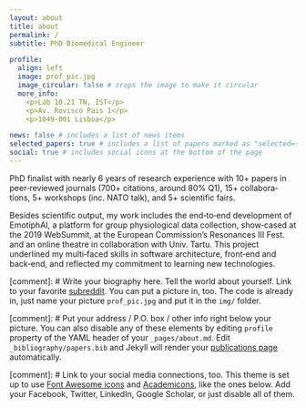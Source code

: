 ```yaml
---
layout: about
title: about
permalink: /
subtitle: PhD Biomedical Engineer

profile:
  align: left
  image: prof_pic.jpg
  image_circular: false # crops the image to make it circular
  more_info: 
    <p>Lab 10.21 TN, IST</p>
    <p>Av. Rovisco Pais 1</p>
    <p>1049-001 Lisboa</p>

news: false # includes a list of news items
selected_papers: true # includes a list of papers marked as "selected={true}"
social: true # includes social icons at the bottom of the page
---
```

PhD finalist with nearly 6 years of research experience with 10+ papers in peer‐reviewed journals (700+ citations, around 80% Q1), 15+ collabora‐ tions, 5+ workshops (inc. NATO talk), and 5+ scientific fairs.


Besides scientific output, my work includes the end‐to‐end development of EmotiphAI, a platform for group physiological data collection, show‐cased at the 2019 WebSummit, at the European Commission’s Resonances III Fest. and an online theatre in collaboration with Univ. Tartu. This project underlined my multi‐faced skills in software architecture, front‐end and back‐end, and reflected my commitment to learning new technologies.

[comment]: # Write your biography here. Tell the world about yourself. Link to your favorite [subreddit](http://reddit.com). You can put a picture in, too. The code is already in, just name your picture `prof_pic.jpg` and put it in the `img/` folder.

[comment]: # Put your address / P.O. box / other info right below your picture. You can also disable any of these elements by editing `profile` property of the YAML header of your `_pages/about.md`. Edit `_bibliography/papers.bib` and Jekyll will render your [publications page](/al-folio/publications/) automatically.

[comment]: # Link to your social media connections, too. This theme is set up to use [Font Awesome icons](https://fontawesome.com/) and [Academicons](https://jpswalsh.github.io/academicons/), like the ones below. Add your Facebook, Twitter, LinkedIn, Google Scholar, or just disable all of them.
